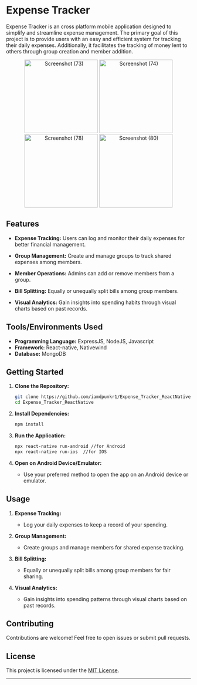 # Expense Tracker

Expense Tracker is an cross platform mobile application designed to simplify and streamline expense management. The primary goal of this project is to provide users with an easy and efficient system for tracking their daily expenses. Additionally, it facilitates the tracking of money lent to others through group creation and member addition.

<div align="center">
  <img src="https://github.com/iamdpunkr1/Expense_Tracker_ReactNative/assets/65856604/0417a740-efcc-47d1-b280-93b703c88d8c" width="200" alt="Screenshot (73)">
  <img src="https://github.com/iamdpunkr1/Expense_Tracker_ReactNative/assets/65856604/549d77b5-16e3-4235-aad3-a15d8996cc68" width="200" alt="Screenshot (74)">
  <img src="https://github.com/iamdpunkr1/Expense_Tracker_ReactNative/assets/65856604/913ca31b-81de-4ce8-946d-c56d67404901" width="200" alt="Screenshot (78)">
  <img src="https://github.com/iamdpunkr1/Expense_Tracker_ReactNative/assets/65856604/5417987f-29bf-4e29-93db-526d9f7fd79c" width="200" alt="Screenshot (80)">
</div>


## Features

- **Expense Tracking:** Users can log and monitor their daily expenses for better financial management.
  
- **Group Management:** Create and manage groups to track shared expenses among members.

- **Member Operations:** Admins can add or remove members from a group.

- **Bill Splitting:** Equally or unequally split bills among group members.

- **Visual Analytics:** Gain insights into spending habits through visual charts based on past records.

## Tools/Environments Used

- **Programming Language:** ExpressJS, NodeJS, Javascript
- **Framework:** React-native, Nativewind
- **Database:** MongoDB

## Getting Started

1. **Clone the Repository:**
    ```bash
    git clone https://github.com/iamdpunkr1/Expense_Tracker_ReactNative.git
    cd Expense_Tracker_ReactNative

    ```

2. **Install Dependencies:**
    ```bash
    npm install
    ```

3. **Run the Application:**
    ```bash
    npx react-native run-android //for Android
    npx react-native run-ios  //for IOS
    ```

4. **Open on Android Device/Emulator:**
   - Use your preferred method to open the app on an Android device or emulator.

## Usage

1. **Expense Tracking:**
   - Log your daily expenses to keep a record of your spending.

2. **Group Management:**
   - Create groups and manage members for shared expense tracking.

3. **Bill Splitting:**
   - Equally or unequally split bills among group members for fair sharing.

4. **Visual Analytics:**
   - Gain insights into spending patterns through visual charts based on past records.

## Contributing

Contributions are welcome! Feel free to open issues or submit pull requests.

## License

This project is licensed under the [MIT License](LICENSE).

---

